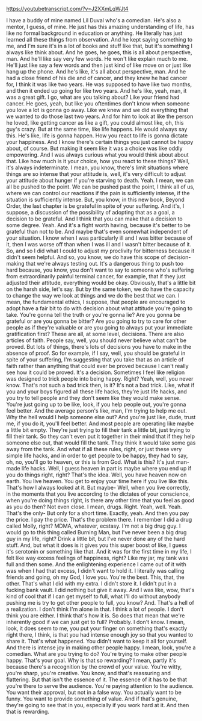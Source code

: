 https://youtubetranscript.com/?v=J2XXmLqWJt4

 I have a buddy of mine named Lil Duval who's a comedian. He's also a mentor, I guess, of mine. He just has this amazing understanding of life, has like no formal background in education or anything. He literally has just learned all these things from observation. And he kept saying something to me, and I'm sure it's in a lot of books and stuff like that, but it's something I always like think about. And he goes, he goes, this is all about perspective, man. And he'll like say very few words. He won't like explain much to me. He'll just like say a few words and then just kind of like move on or just like hang up the phone. And he's like, it's all about perspective, man. And he had a close friend of his die and of cancer, and they knew he had cancer for, I think it was like two years. He was supposed to have like two months, and then it ended up going for like two years. And he's like, yeah, man, it was a great gift. I go, what are you talking about? Like your friend had cancer. He goes, yeah, but like you oftentimes don't know when someone you love a lot is gonna go away. Like we knew and we did everything that we wanted to do those last two years. And for him to look at like the person he loved, like getting cancer as like a gift, you could almost like, oh, this guy's crazy. But at the same time, like life happens. He would always say this. He's like, life is gonna happen. How you react to life is gonna dictate your happiness. And I know there's certain things you just cannot be happy about, of course. But making it seem like it was a choice was like oddly empowering. And I was always curious what you would think about about that. Like how much is it your choice, how you react to these things? Well, it's always indeterminate. I mean, you know, there's limit situations where things are so intense that your attitude is, well, it's very difficult to adjust your attitude about hunger if you're starving to death. Yeah. I mean, we can all be pushed to the point. We can be pushed past the point, I think all of us, where we can control our reactions if the pain is sufficiently intense, if the situation is sufficiently intense. But, you know, in this new book, Beyond Order, the last chapter is be grateful in spite of your suffering. And it's, I suppose, a discussion of the possibility of adopting that as a goal, a decision to be grateful. And I think that you can make that a decision to some degree. Yeah. And it's a fight worth having, because it's better to be grateful than not to be. And maybe that's even somewhat independent of your situation. I know when I was particularly ill and I was bitter because of it, then I was worse off than when I was ill and I wasn't bitter because of it. So, and so I did what I could to adjust my proclivity for bitterness because it didn't seem helpful. And so, you know, we do have this scope of decision-making that we're always testing out. It's a dangerous thing to push too hard because, you know, you don't want to say to someone who's suffering from extraordinarily painful terminal cancer, for example, that if they just adjusted their attitude, everything would be okay. Obviously, that's a little bit on the harsh side, let's say. But by the same token, we do have the capacity to change the way we look at things and we do the best that we can. I mean, the fundamental ethics, I suppose, that people are encouraged to adopt have a fair bit to do with decision about what attitude you're going to take. You're gonna tell the truth or you're gonna lie? Are you gonna be grateful or are you gonna be bitter? Are you going to try to care for other people as if they're valuable or are you going to always put your immediate gratification first? These are all, at some level, decisions. There are also articles of faith. People say, well, you should never believe what can't be proved. But lots of things, there's lots of decisions you have to make in the absence of proof. So for example, if I say, well, you should be grateful in spite of your suffering, I'm suggesting that you take that as an article of faith rather than anything that could ever be proved because I can't really see how it could be proved. It's a decision. Sometimes I feel like religion was designed to trick people into being happy. Right? Yeah, well, you never know. That's not such a bad trick then, is it? It's not a bad trick. Like, what if you and your boys figured all these life hacks, they're just life hacks, and you try to tell people and they don't seem like they would make sense. You're just going up to be like, look, if you help people out, you're gonna feel better. And the average person's like, man, I'm trying to help me out. Why the hell would I help someone else out? And you're just like, dude, trust me, if you do it, you'll feel better. And most people are operating like maybe a little bit empty. They're just trying to fill their tank a little bit, just trying to fill their tank. So they can't even put it together in their mind that if they help someone else out, that would fill the tank. They think it would take some gas away from the tank. And what if all these rules, right, or just these very simple life hacks, and in order to get people to be happy, they had to say, oh, no, you'll go to heaven, or this is from God. What is this? It's just man-made life hacks. Well, I guess heaven in part is maybe where you end up if you do things right, right? That's the idea. Well, you have heaven now on earth. You live heaven. You get to enjoy your time here if you live like this. That's how I always looked at it. But maybe- Well, when you live correctly, in the moments that you live according to the dictates of your conscience, when you're doing things right, is there any other time that you feel as good as you do then? Not even close. I mean, drugs. Right. Yeah, well. Yeah. That's the only- But only for a short time. Exactly, yeah. And then you pay the price. I pay the price. That's the problem there. I remember I did a drug called Molly, right? MDMA, whatever, ecstasy. I'm not a big drug guy. I would go to this thing called Burning Man, but I've never been a big drug guy in my life, right? Drink a little bit, but I've never done any of the hard stuff. And, but what it does is it gives you this super boost of like, I guess it's serotonin or something like that. And it was for the first time in my life, I felt like way excess feelings of happiness, right? Like my jar, my tank was full and then some. And the enlightening experience I came out of it with was when I had that excess, I didn't want to hold it. I literally was calling friends and going, oh my God, I love you. You're the best. This, that, the other. That's what I did with my extra. I didn't store it. I didn't put in a fucking bank vault. I did nothing but give it away. And I was like, wow, that's kind of cool that if I can get myself to full, what I'll do without anybody pushing me is try to get other people to full, you know? And. That's a hell of a realization. I don't think I'm alone in that. I think a lot of people. I don't think you are either. I think that's how it is. So does that mean that we're inherently good if we can just get to full? Probably. I don't know. I mean, look, it does seem to me, you put your finger on something that's exactly right there, I think, is that you had intense enough joy so that you wanted to share it. That's what happened. You didn't want to keep it all for yourself. And there is intense joy in making other people happy. I mean, look, you're a comedian. What are you trying to do? You're trying to make other people happy. That's your goal. Why is that so rewarding? I mean, partly it's because there's a recognition by the crowd of your value. You're witty, you're sharp, you're creative. You know, and that's reassuring and flattering. But that isn't the essence of it. The essence of it has to be that you're there to serve the audience. You're paying attention to the audience. You want their approval, but not in a false way. You actually want to be funny. You want to provide something of value. And if that's genuine, they're going to see that in you, especially if you work hard at it. And then that is rewarding.